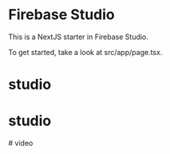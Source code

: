 # Firebase Studio

This is a NextJS starter in Firebase Studio.

To get started, take a look at src/app/page.tsx.
# studio
# studio
#   v i d e o  
 